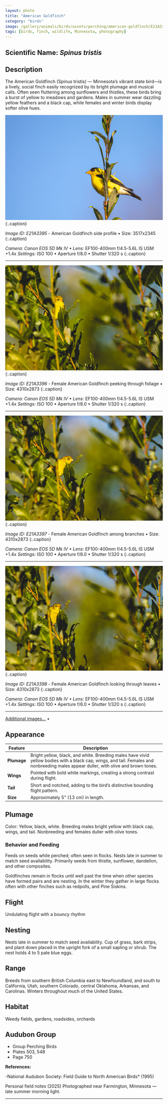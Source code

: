 ```yaml
---
layout: photo
title: "American Goldfinch"
category: "birds"
image: /gallery/animals/birds/assets/perching/american-goldfinch/E21A3383.jpg
tags: [birds, finch, wildlife, Minnesota, photography]
---
```


## Scientific Name: *Spinus tristis*

## Description

The American Goldfinch (Spinus tristis) — Minnesota’s vibrant state bird—is a lively, social finch easily recognized by its bright plumage and musical calls. Often seen fluttering among sunflowers and thistles, these birds bring a burst of yellow to meadows and gardens. Males in summer wear dazzling yellow feathers and a black cap, while females and winter birds display softer olive hues.

![American Goldfinch side profile](/gallery/animals/birds/assets/perching/american-goldfinch/E21A3395.jpg)
{:.caption}

*Image ID: E21A3395* - American Goldfinch side profile • Size: 3517x2345
{:.caption}

*Camera: Canon EOS 5D Mk IV • Lens:* EF100-400mm f/4.5-5.6L IS USM +1.4x
*Settings:* ISO 100 • Aperture f/8.0 • Shutter 1/320 s
{:.caption}

---

![Female American Goldfinch peeking through foliage](/gallery/animals/birds/assets/perching/american-goldfinch/E21A3396.jpg)
{:.caption}

*Image ID: E21A3396* - Female American Goldfinch peeking through foliage • Size: 4310x2873
{:.caption}

*Camera: Canon EOS 5D Mk IV • Lens:* EF100-400mm f/4.5-5.6L IS USM +1.4x
*Settings:* ISO 100 • Aperture f/8.0 • Shutter 1/320 s
{:.caption}

---

![Female American Goldfinch among branches](/gallery/animals/birds/assets/perching/american-goldfinch/E21A3397.jpg)
{:.caption}

*Image ID: E21A3397* - Female American Goldfinch among branches • Size: 4310x2873
{:.caption}

*Camera: Canon EOS 5D Mk IV • Lens:* EF100-400mm f/4.5-5.6L IS USM +1.4x
*Settings:* ISO 100 • Aperture f/8.0 • Shutter 1/320 s
{:.caption}

---

![Female American Goldfinch looking through leaves](/gallery/animals/birds/assets/perching/american-goldfinch/E21A3398.jpg)
{:.caption}

*Image ID: E21A3398* - Female American Goldfinch looking through leaves • Size: 4310x2873
{:.caption}

*Camera: Canon EOS 5D Mk IV • Lens:* EF100-400mm f/4.5-5.6L IS USM +1.4x
*Settings:* ISO 100 • Aperture f/8.0 • Shutter 1/320 s
{:.caption}

---

[Additional images...](/gallery/animals/birds/perching/american-goldfinch-extra/) •

## Appearance

| Feature | Description |
|----------|--------------|
| **Plumage** | Bright yellow, black, and white. Breeding males have vivid yellow bodies with a black cap, wings, and tail. Females and nonbreeding males appear duller, with olive and brown tones. |
| **Wings** | Pointed with bold white markings, creating a strong contrast during flight. |
| **Tail** | Short and notched, adding to the bird’s distinctive bounding flight pattern. |
| **Size** | Approximately 5" (13 cm) in length. |

## Plumage

Color: Yellow, black, white. Breeding males bright yellow with black cap, wings, and tail. Nonbreeding and females duller with olive tones.

### Behavior and Feeding

Feeds on seeds while perched; often seen in flocks. Nests late in summer to match seed availability. Primarily seeds from thistle, sunflower, dandelion, and other composites.

Goldfinches remain in flocks until well past the time when other species have formed pairs and are nesting. In the winter they gather in large flocks often with other finches such as redpolls, and Pine Siskins.

## Flight

Undulating flight with a bouncy rhythm

## Nesting

Nests late in summer to match seed availability. Cup of grass, bark strips, and plant down placed in the upright fork of a small sapling or shrub. The nest holds 4 to 5 pale blue eggs.

## Range

Breeds from southern British Columbia east to Newfoundland, and south to California, Utah, southern Colorado, central Oklahoma, Arkansas, and Carolinas. Winters throughout much of the United States.

## Habitat

Weedy fields, gardens, roadsides, orchards

## Audubon Group

* Group Perching Birds
* Plates 503, 548
* Page 750

**References:**

-National Audubon Society: Field Guide to North American Birds* (1995)

Personal field notes (2025)
Photographed near Farmington, Minnesota — late summer morning light.

---
